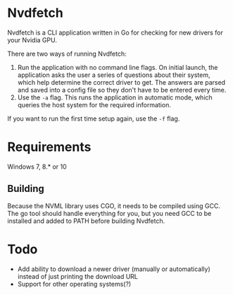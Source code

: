 # Nvdfetch
Nvdfetch is a CLI application written in Go for checking for new drivers for your Nvidia GPU.

There are two ways of running Nvdfetch: 
1. Run the application with no command line flags. On initial launch, the application asks the user a series of questions about their system, which help determine the correct driver to get. The answers are parsed and saved into a config file so they don't have to be entered every time.
1. Use the ```-a``` flag. This runs the application in automatic mode, which queries the host system for the required information.

If you want to run the first time setup again, use the ```-f``` flag.

# Requirements
Windows 7, 8.* or 10

## Building
Because the NVML library uses CGO, it needs to be compiled using GCC. The go tool should handle everything for you, but you need GCC to be installed and added to PATH before building Nvdfetch.

# Todo
* Add ability to download a newer driver (manually or automatically) instead of just printing the download URL
* Support for other operating systems(?)
